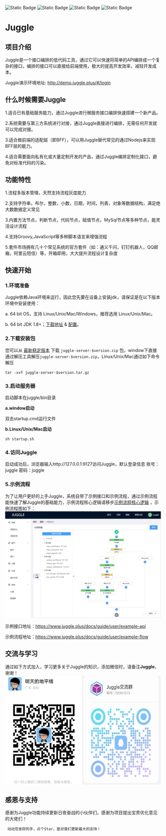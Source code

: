 ![Static Badge](https://img.shields.io/badge/Jdk-1.8%2B-orange)
![Static Badge](https://img.shields.io/badge/Maven-3.5.x-blue)
![Static Badge](https://img.shields.io/badge/SpringBoot-2.7.14-green)
![Static Badge](https://img.shields.io/badge/Vue-3.x-purple)

# Juggle
## 项目介绍
Juggle是一个接口编排的低代码工具，通过它可以快速将简单的API编排成一个复杂的接口，编排的接口可以直接给前端使用，极大的提高开发效率，减轻开发成本。

Juggle演示环境地址: http://demo.juggle.plus/#/login

## 什么时候需要Juggle
1.适合已有基础服务能力，通过Juggle进行微服务接口编排快速搭建一个新产品。

2.系统需要与第三方系统进行对接，通过Juggle直接进行编排，无需任何开发就可以完成对接。

3.适合做前端的适配层（即BFF），可以用Juggle替代常见的通过Nodejs来实现BFF层的能力。

4.适合需要面向私有化或大量定制开发的产品，通过Juggle编排定制化接口，避免对标准代码的污染。


## 功能特性
1.流程多版本管理，天然支持流程灰度能力

2.支持字符串，布尔，整数，小数，日期，时间，列表，对象等数据结构，满足绝大数数据定义常见

3.内置方法节点，判断节点，代码节点，赋值节点，MySql节点等多种节点，能灵活设计流程

4.支持Groovy,JavaScript等多种脚本语言来增强流程

5.套件市场拥有几十个常见系统的官方套件（如：通义千问，钉钉机器人，QQ邮箱，阿里云短信）等，开箱即用，大大提升流程设计复杂度


## 快速开始

### 1.环境准备

Juggle依赖Java环境来运行，因此您先要在设备上安装jdk，请保证是在以下版本环境中安装使用：

a. 64 bit OS，支持 Linux/Unix/Mac/Windows，推荐选用 Linux/Unix/Mac。

b. 64 bit JDK 1.8+；[下载地址](https://maven.apache.org/download.cgi) & [配置](https://docs.oracle.com/cd/E19182-01/820-7851/inst_cli_jdk_javahome_t/)。

### 2.下载安装包

您可以从 [最新稳定版本](https://github.com/somta/Juggle/releases) 下载 `juggle-server-$version.zip` 包，window下直接通过解压工具解压`juggle-server-$version.zip`，Linux/Unix/Mac通过如下命令解压

```
tar -xvf juggle-server-$version.tar.gz
```

### 3.启动服务器

启动脚本在juggle/bin目录

**a.window启动**

双击startup.cmd运行文件

**b.Linux/Unix/Mac启动**

```
sh startup.sh
```

### 4.访问Juggle

启动成功后，浏览器输入http://127.0.0.1:9127访问Juggle，默认登录信息 账号：juggle 密码：juggle

### 5.示例流程

为了让用户更好的上手Juggle，系统自带了示例接口和示例流程，通过示例流程能快速了解Juggle的基础能力，示例流程核心逻辑请移步[示例流程核心逻辑](https://www.juggle.plus/docs/guide/user/example-flow) ，示例流程图如下：
![](/docs/static/juggle/images/guide/user/flow_example.png)


示例接口地址：https://www.juggle.plus/docs/guide/user/example-api

示例流程地址：https://www.juggle.plus/docs/guide/user/example-flow

## 交流与学习
通过如下方式加入，学习更多关于Juggle的知识，添加微信时，请备注**Juggle**，谢谢！
![](/docs/static/juggle/images/guide/wxqq.png) 

## 感恩与支持
感谢为Juggle功能持续更新日夜奋战的小伙伴们，感谢为项目提出宝贵优化意见的大佬们！
     
     动动您发财的手，点个Star，是对我们更新最大的支持！
